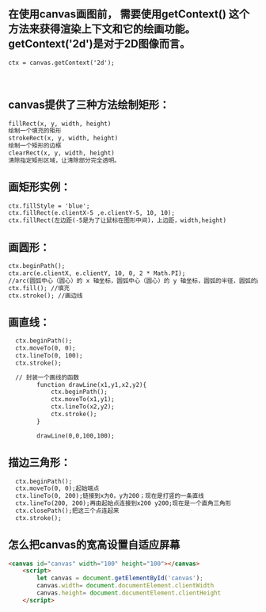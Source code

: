 
## 在使用canvas画图前， 需要使用getContext() 这个方法来获得渲染上下文和它的绘画功能。getContext('2d')是对于2D图像而言。
```html
ctx = canvas.getContext('2d');
```
<br>

## canvas提供了三种方法绘制矩形：

```html
fillRect(x, y, width, height)
绘制一个填充的矩形
strokeRect(x, y, width, height)
绘制一个矩形的边框
clearRect(x, y, width, height)
清除指定矩形区域，让清除部分完全透明。
```

## 画矩形实例：
```html
ctx.fillStyle = 'blue';
ctx.fillRect(e.clientX-5 ,e.clientY-5, 10, 10);
ctx.fillRect(左边距(-5是为了让鼠标在图形中间)，上边距，width,height)
```

## 画圆形：
```html
ctx.beginPath();
ctx.arc(e.clientX, e.clientY, 10, 0, 2 * Math.PI);
//arc(圆弧中心（圆心）的 x 轴坐标，圆弧中心（圆心）的 y 轴坐标，圆弧的半径，圆弧的起始点， x轴方向开始计算，单位以弧度表示，圆弧的终点， 单位以弧度表示)
ctx.fill(); //填充
ctx.stroke(); //画边线
```

## 画直线：
```html
  ctx.beginPath();
  ctx.moveTo(0, 0);
  ctx.lineTo(0, 100);
  ctx.stroke();

  // 封装一个画线的函数
        function drawLine(x1,y1,x2,y2){
            ctx.beginPath();
            ctx.moveTo(x1,y1);
            ctx.lineTo(x2,y2);
            ctx.stroke();
        }

        drawLine(0,0,100,100);
```

## 描边三角形：
```html
  ctx.beginPath();
  ctx.moveTo(0, 0);起始端点
  ctx.lineTo(0, 200);链接到x为0，y为200；现在是打竖的一条直线
  ctx.lineTo(200, 200);再由起始点连接到x200 y200;现在是一个直角三角形
  ctx.closePath();把这三个点连起来
  ctx.stroke();
```

## 怎么把canvas的宽高设置自适应屏幕
```html
<canvas id="canvas" width="100" height="100"></canvas>
    <script>
        let canvas = document.getElementById('canvas');
        canvas.width= document.documentElement.clientWidth
        canvas.height= document.documentElement.clientHeight
    </script>
```

